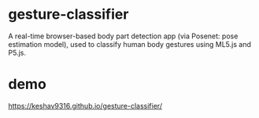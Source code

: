 # gesture-classifier
A real-time browser-based body part detection app (via Posenet: pose estimation model), used to classify human body gestures using ML5.js and P5.js.

# demo
https://keshav9316.github.io/gesture-classifier/
